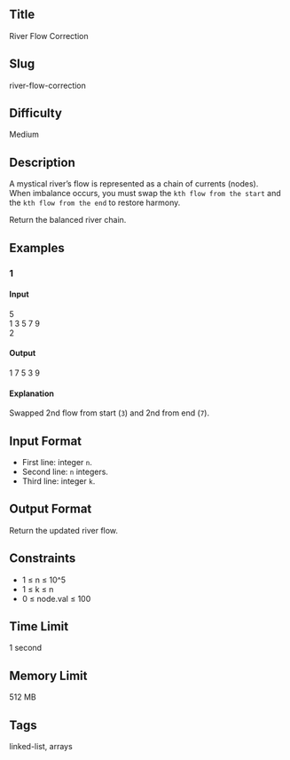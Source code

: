 ## Title
River Flow Correction

## Slug
river-flow-correction

## Difficulty
Medium

## Description
A mystical river’s flow is represented as a chain of currents (nodes).  
When imbalance occurs, you must swap the `kth flow from the start` and the `kth flow from the end` to restore harmony.  

Return the balanced river chain.

## Examples
### 1 
#### Input
5  
1 3 5 7 9  
2

#### Output
1 7 5 3 9

#### Explanation
Swapped 2nd flow from start (`3`) and 2nd from end (`7`).

## Input Format
- First line: integer `n`.  
- Second line: `n` integers.  
- Third line: integer `k`.

## Output Format
Return the updated river flow.

## Constraints
- 1 ≤ n ≤ 10^5  
- 1 ≤ k ≤ n  
- 0 ≤ node.val ≤ 100

## Time Limit
1 second

## Memory Limit
512 MB

## Tags
linked-list, arrays
